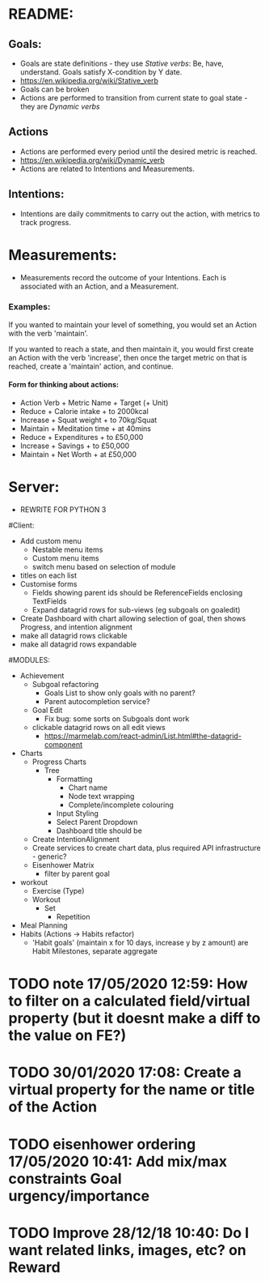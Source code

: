 # README:

## Goals:
- Goals are state definitions - they use *Stative verbs*: Be, have, understand. Goals satisfy X-condition by Y date.
- https://en.wikipedia.org/wiki/Stative_verb
- Goals can be broken
- Actions are performed to transition from current state to goal state - they are *Dynamic verbs*

## Actions
- Actions are performed every period until the desired metric is reached.
- https://en.wikipedia.org/wiki/Dynamic_verb
- Actions are related to Intentions and Measurements.

## Intentions:
- Intentions are daily commitments to carry out the action, with metrics to track progress.

#  Measurements:
- Measurements record the outcome of your Intentions. Each is associated with an Action, and a Measurement.

### Examples:
If you wanted to maintain your level of something, you would set an Action with the verb 'maintain'.
 
If you wanted to reach a state, and then maintain it, you would first create an Action with the verb 'increase',
then once the target metric on that is reached, create a 'maintain' action, and continue.

#### Form for thinking about actions:
- Action Verb + Metric Name + Target (+ Unit) 
- Reduce + Calorie intake + to 2000kcal
- Increase + Squat weight + to 70kg/Squat
- Maintain + Meditation time + at 40mins
- Reduce + Expenditures + to £50,000
- Increase + Savings + to £50,000
- Maintain + Net Worth + at £50,000


# Server:
- REWRITE FOR PYTHON 3



#Client:
- Add custom menu
    - Nestable menu items
    - Custom menu items
    - switch menu based on selection of module
- titles on each list
- Customise forms
    - Fields showing parent ids should be ReferenceFields enclosing TextFields
    - Expand datagrid rows for sub-views (eg subgoals on goaledit)
- Create Dashboard with chart allowing selection of goal, then shows Progress, and intention alignment
- make all datagrid rows clickable
- make all datagrid rows expandable

#MODULES:
- Achievement
    - Subgoal refactoring
        - Goals List to show only goals with no parent?
        - Parent autocompletion service?
    - Goal Edit
        - Fix bug: some sorts on Subgoals dont work
    - clickable datagrid rows on all edit views
        - https://marmelab.com/react-admin/List.html#the-datagrid-component
- Charts    
    - Progress Charts
        - Tree
            - Formatting
                - Chart name
                - Node text wrapping
                - Complete/incomplete colouring
            - Input Styling
            - Select Parent Dropdown
            - Dashboard title should be 
    - Create IntentionAlignment
    - Create services to create chart data, plus required API infrastructure - generic?
    - Eisenhower Matrix
        - filter by parent goal
- workout
    - Exercise (Type)
    - Workout
      - Set
        - Repetition
- Meal Planning
- Habits (Actions -> Habits refactor)
    - 'Habit goals' (maintain x for 10 days, increase y by z amount) are Habit Milestones, separate aggregate


# TODO note 17/05/2020 12:59: How to filter on a calculated field/virtual property (but it doesnt make a diff to the value on FE?)
# TODO  30/01/2020 17:08: Create a virtual property for the name or title of the Action
# TODO eisenhower ordering 17/05/2020 10:41: Add mix/max constraints Goal urgency/importance
# TODO Improve 28/12/18 10:40: Do I want related links, images, etc? on Reward
